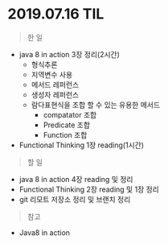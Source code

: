 # 2019.07.16 TIL
> 한 일
- java 8 in action 3장 정리(2시간)
   - 형식추론
   - 지역변수 사용
   - 메서드 레퍼런스
   - 생성자 레퍼런스 
   - 람다표현식을 조합 할 수 있는 유용한 메서드
      - compatator 조합
      - Predicate 조합
      - Function 조합
- Functional Thinking 1장 reading(1시간)    

> 할 일
  - java 8 in action 4장 reading 및 정리
  - Functional Thinking 2장 reading 및 1장 정리
  - git 리모트 저장소 정리 및 브랜치 정리
  
> 참고 
- Java8 in action 
